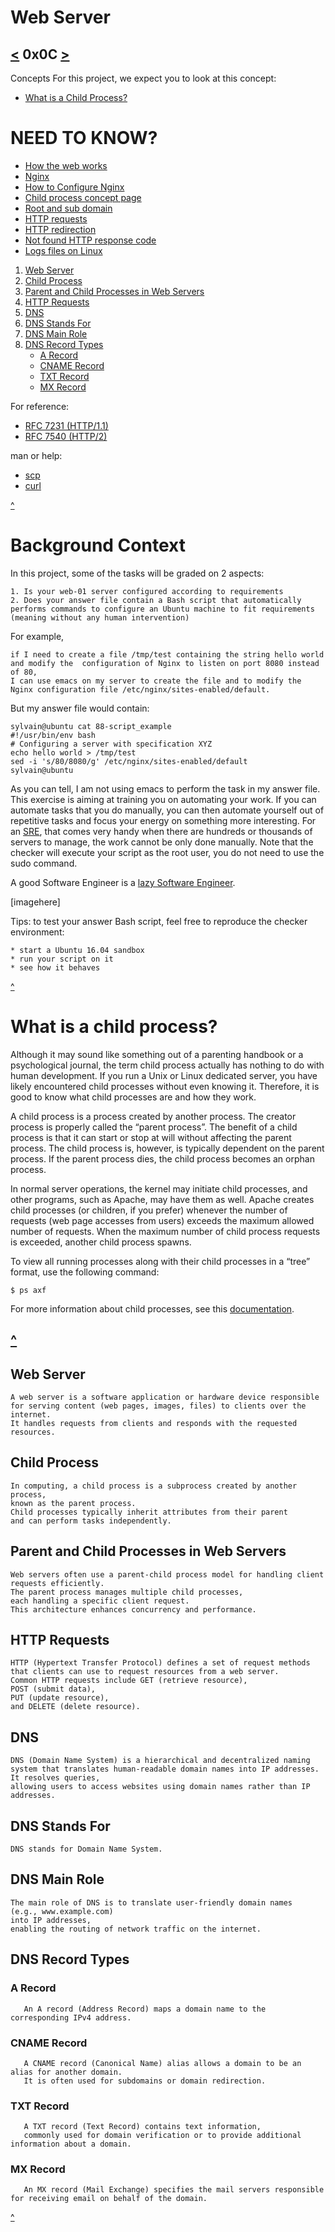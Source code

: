 # Web Server
[<](https://github.com/TheeKingZa/alx-system_engineering-devops/tree/master/0x0B-ssh/README.md) 0x0C [>](https://github.com/TheeKingZa/alx-system_engineering-devops/tree/master/0x0D-web_stack_debugging_0/README.md)
---

Concepts
For this project, we expect you to look at this concept:

* [What is a Child Process?](#what-is-a-child-process)

# NEED TO KNOW?
  * [How the web works](https://developer.mozilla.org/en-US/docs/Learn/Getting_started_with_the_web/How_the_Web_works)
  * [Nginx](https://en.wikipedia.org/wiki/Nginx)
  * [How to Configure Nginx](https://www.digitalocean.com/community/tutorials/how-to-set-up-nginx-server-blocks-virtual-hosts-on-ubuntu-16-04)
  * [Child process concept page](#what-is-a-child-process)
  * [Root and sub domain](https://landingi.com/help/domains-vs-subdomains/)
  * [HTTP requests](https://www.tutorialspoint.com/http/http_methods.htm)
  * [HTTP redirection](https://moz.com/learn/seo/redirection)
  * [Not found HTTP response code](https://en.wikipedia.org/wiki/HTTP_404)
  * [Logs files on Linux](https://www.cyberciti.biz/faq/ubuntu-linux-gnome-system-log-viewer/)

1. [Web Server](#web-server)
2. [Child Process](#child-process)
3. [Parent and Child Processes in Web Servers](#parent-and-child-processes-in-web-servers)
4. [HTTP Requests](#http-requests)
5. [DNS](#dns)
6. [DNS Stands For](#dns-stands-for)
7. [DNS Main Role](#dns-main-role)
8. [DNS Record Types](#dns-record-types)
    - [A Record](#a-record)
    - [CNAME Record](#cname-record)
    - [TXT Record](#txt-record)
    - [MX Record](#mx-record)

For reference:
  * [RFC 7231 (HTTP/1.1)](https://datatracker.ietf.org/doc/html/rfc7231)
  * [RFC 7540 (HTTP/2)](https://datatracker.ietf.org/doc/html/rfc7540)

man or help:
  * [scp](https://linux.die.net/man/1/scp)
  * [curl](https://linux.die.net/man/1/curl)

[^](#web-server)

# **Background Context**
  In this project, some of the tasks will be graded on 2 aspects:

    1. Is your web-01 server configured according to requirements
    2. Does your answer file contain a Bash script that automatically performs commands to configure an Ubuntu machine to fit requirements (meaning without any human intervention)

For example,

    if I need to create a file /tmp/test containing the string hello world and modify the  configuration of Nginx to listen on port 8080 instead of 80,
    I can use emacs on my server to create the file and to modify the Nginx configuration file /etc/nginx/sites-enabled/default.

But my answer file would contain:

    sylvain@ubuntu cat 88-script_example
    #!/usr/bin/env bash
    # Configuring a server with specification XYZ
    echo hello world > /tmp/test
    sed -i 's/80/8080/g' /etc/nginx/sites-enabled/default
    sylvain@ubuntu

As you can tell, I am not using emacs to perform the task in my answer file. This exercise is aiming at training you on automating your work. If you can automate tasks that you do manually, you can then automate yourself out of repetitive tasks and focus your energy on something more interesting. For an [SRE](https://www.atlassian.com/incident-management/devops/sre), that comes very handy when there are hundreds or thousands of servers to manage, the work cannot be only done manually. Note that the checker will execute your script as the root user, you do not need to use the sudo command.

A good Software Engineer is a [lazy Software Engineer](https://www.techwell.com/techwell-insights/2013/12/why-best-programmers-are-lazy-and-act-dumb).

[imagehere]

Tips: to test your answer Bash script, feel free to reproduce the checker environment:

    * start a Ubuntu 16.04 sandbox
    * run your script on it
    * see how it behaves

[^](#web-server)

# What is a child process?

Although it may sound like something out of a parenting handbook or a psychological journal, the term child process actually has nothing to do with human development. If you run a Unix or Linux dedicated server, you have likely encountered child processes without even knowing it. Therefore, it is good to know what child processes are and how they work.

A child process is a process created by another process. The creator process is properly called the “parent process”. The benefit of a child process is that it can start or stop at will without affecting the parent process. The child process is, however, is typically dependent on the parent process. If the parent process dies, the child process becomes an orphan process.

In normal server operations, the kernel may initiate child processes, and other programs, such as Apache, may have them as well. Apache creates child processes (or children, if you prefer) whenever the number of requests (web page accesses from users) exceeds the maximum allowed number of requests. When the maximum number of child process requests is exceeded, another child process spawns.

To view all running processes along with their child processes in a “tree” format, use the following command:

    $ ps axf

For more information about child processes, see this [documentation](https://www.gnu.org/software/libc/manual/html_node/Processes.html#Processes).


[^](#web-server)
---
## Web Server

    A web server is a software application or hardware device responsible for serving content (web pages, images, files) to clients over the internet.
    It handles requests from clients and responds with the requested resources.

## Child Process

    In computing, a child process is a subprocess created by another process,
    known as the parent process.
    Child processes typically inherit attributes from their parent
    and can perform tasks independently.

## Parent and Child Processes in Web Servers

    Web servers often use a parent-child process model for handling client requests efficiently.
    The parent process manages multiple child processes,
    each handling a specific client request.
    This architecture enhances concurrency and performance.

## HTTP Requests

    HTTP (Hypertext Transfer Protocol) defines a set of request methods that clients can use to request resources from a web server.
    Common HTTP requests include GET (retrieve resource),
    POST (submit data),
    PUT (update resource),
    and DELETE (delete resource).

## DNS

    DNS (Domain Name System) is a hierarchical and decentralized naming system that translates human-readable domain names into IP addresses.
    It resolves queries,
    allowing users to access websites using domain names rather than IP addresses.

## DNS Stands For

    DNS stands for Domain Name System.

## DNS Main Role

    The main role of DNS is to translate user-friendly domain names
    (e.g., www.example.com)
    into IP addresses,
    enabling the routing of network traffic on the internet.

## DNS Record Types

### A Record

       An A record (Address Record) maps a domain name to the corresponding IPv4 address.

### CNAME Record

       A CNAME record (Canonical Name) alias allows a domain to be an alias for another domain.
       It is often used for subdomains or domain redirection.

### TXT Record

       A TXT record (Text Record) contains text information,
       commonly used for domain verification or to provide additional information about a domain.

### MX Record

       An MX record (Mail Exchange) specifies the mail servers responsible for receiving email on behalf of the domain.



[^](#web-server)


